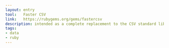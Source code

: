 ```yaml
---
layout: entry
tool:	Faster CSV
link:	https://rubygems.org/gems/fastercsv
description: intended as a complete replacement to the CSV standard library. It is significantly faster and smaller while still being pure Ruby code. It also strives for a better interface
tags:
- data
- ruby
---
```

